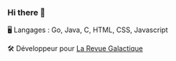### Hi there 👋

🖥 Langages : Go, Java, C, HTML, CSS, Javascript

🛠 Développeur pour [La Revue Galactique](https://larevuegalactique.fr/)
